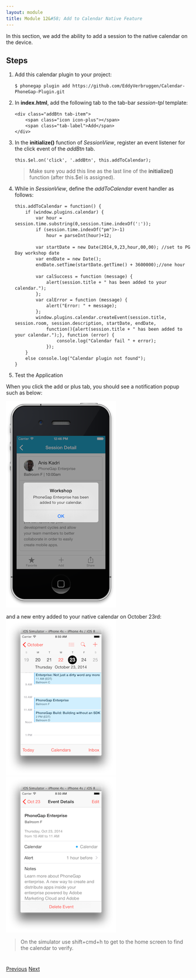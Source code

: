 ```yaml
---
layout: module
title: Module 12&#58; Add to Calendar Native Feature
---
```

In this section, we add the ability to add a session to the native calendar on the device.

## Steps

1. Add this calendar plugin to your project:

    ```
    $ phonegap plugin add https://github.com/EddyVerbruggen/Calendar-PhoneGap-Plugin.git
    
    ```

2. In **index.html**, add the following tab to the tab-bar *session-tpl* template:

    ```
    <div class="addBtn tab-item">
        <span class="icon icon-plus"></span>
        <span class="tab-label">Add</span>
    </div>
    ```

3. In the **initialize()** function of *SessionView*, register an event listener for the click event of the *addBtn* tab.

    ```
    this.$el.on('click', '.addBtn', this.addToCalendar);
    ```

    >Make sure you add this line as the last line of the **initialize()** function (after this.$el is assigned).

4. While in *SessionView*, define the *addToCalendar* event handler as follows:

    ```
    this.addToCalendar = function() {
        if (window.plugins.calendar) {
            var hour = session.time.substring(0,session.time.indexOf(':'));
            if (session.time.indexOf("pm")>-1)
                hour = parseInt(hour)+12;
    
            var startDate = new Date(2014,9,23,hour,00,00); //set to PG Day workshop date
            var endDate = new Date();
            endDate.setTime(startDate.getTime() + 3600000);//one hour
    
            var calSuccess = function (message) {
                alert(session.title + " has been added to your calendar.");
            };
            var calError = function (message) {
                alert("Error: " + message);
            };
            window.plugins.calendar.createEvent(session.title, session.room, session.description, startDate, endDate,
                function(){alert(session.title + " has been added to your calendar.");}, function (error) {
                    console.log("Calendar fail " + error);
                });
        }
        else console.log("Calendar plugin not found");
    }
    ```

5. Test the Application

When you click the add or plus tab, you should see a notification popup such as below:

![](images/add-calendar.png) 

and a new entry added to your native calendar on October 23rd:
![](images/calendar1.png) ![](images/calendar2.png) 
 
>On the simulator use shift+cmd+h to get to the home screen to find the calendar to verify.
 
<div class="row" style="margin-top:40px;">
<div class="col-sm-12">
<a href="hardware-acceleration.html" class="btn btn-default"><i class="glyphicon glyphicon-chevron-left"></i> 
Previous</a>
<a href="share.html" class="btn btn-default pull-right">Next <i class="glyphicon 
glyphicon-chevron-right"></i></a>
</div>
</div>


